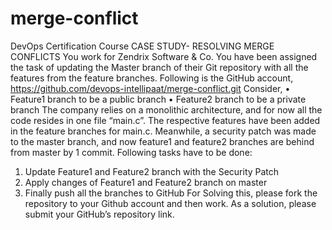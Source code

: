 # merge-conflict
DevOps Certification Course
CASE STUDY- RESOLVING MERGE CONFLICTS
You work for Zendrix Software & Co. You have been assigned the task of updating the Master branch of their Git repository with all the features from the feature branches.
Following is the GitHub account, https://github.com/devops-intellipaat/merge-conflict.git
Consider,
• Feature1 branch to be a public branch
• Feature2 branch to be a private branch
The company relies on a monolithic architecture, and for now all the code resides in one file “main.c”.
The respective features have been added in the feature branches for main.c. Meanwhile, a security patch was made to the master branch, and now feature1 and feature2 branches are behind from master by 1 commit.
Following tasks have to be done:
1. Update Feature1 and Feature2 branch with the Security Patch
2. Apply changes of Feature1 and Feature2 branch on master
3. Finally push all the branches to GitHub
For Solving this, please fork the repository to your Github account and then work.
As a solution, please submit your GitHub’s repository link.
